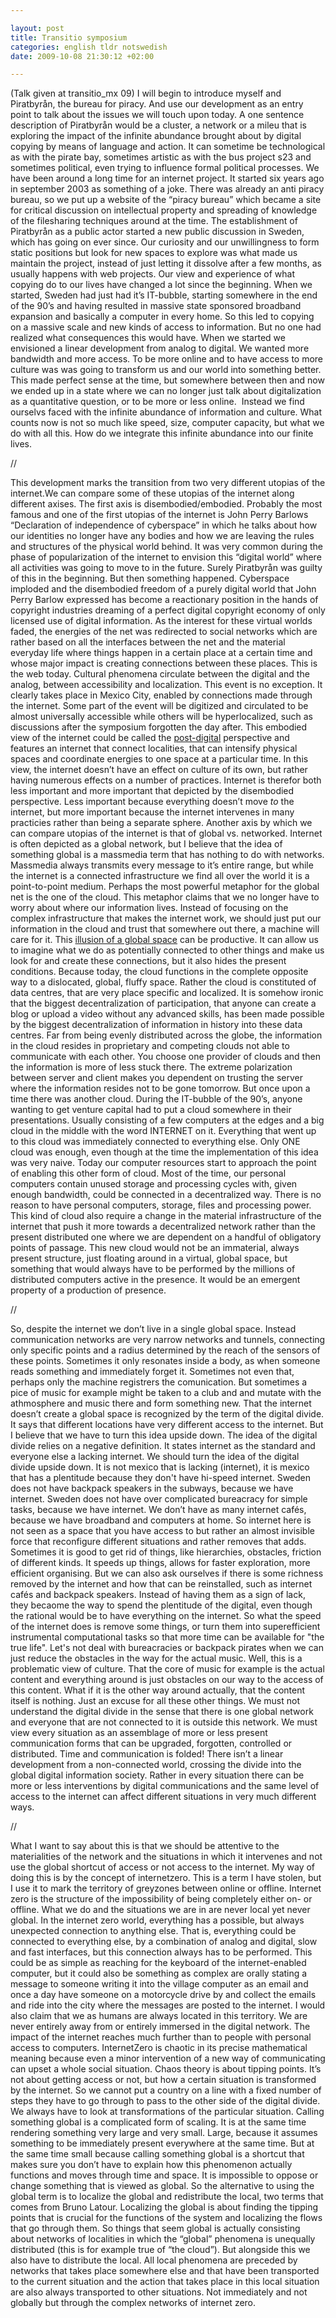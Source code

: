 ```yaml
--- 

layout: post
title: Transitio symposium 
categories: english tldr notswedish
date: 2009-10-08 21:30:12 +02:00 

---
```


(Talk given at transitio_mx 09) I will begin to introduce myself and Piratbyrån, the bureau for piracy. And use our development as an entry point to talk about the issues we will touch upon today. A one sentence description of Piratbyrån would be a cluster, a network or a mileu that is exploring the impact of the infinite abundance brought about by digital copying by means of language and action. It can sometime be technological as with the pirate bay, sometimes artistic as with the bus project s23 and sometimes political, even trying to influence formal political processes. We have been around a long time for an internet project. It started six years ago in september 2003 as something of a joke. There was already an anti piracy bureau, so we put up a website of the “piracy bureau” which became a site for critical discussion on intellectual property and spreading of knowledge of the filesharing techniques around at the time. The establishment of Piratbyrån as a public actor started a new public discussion in Sweden, which has going on ever since. Our curiosity and our unwillingness to form static positions but look for new spaces to explore was what made us maintain the project, instead of just letting it dissolve after a few months, as usually happens with web projects. Our view and experience of what copying do to our lives have changed a lot since the beginning. When we started, Sweden had just had it’s IT-bubble, starting somewhere in the end of the 90’s and having resulted in massive state sponsored broadband expansion and basically a computer in every home. So this led to copying on a massive scale and new kinds of access to information. But no one had realized what consequences this would have. When we started we envisioned a linear development from analog to digital. We wanted more bandwidth and more access. To be more online and to have access to more culture was was going to transform us and our world into something better. This made perfect sense at the time, but somewhere between then and now we ended up in a state where we can no longer just talk about digitalization as a quantitative question, or to be more or less online.  Instead we find ourselvs faced with the infinite abundance of information and culture. What counts now is not so much like speed, size, computer capacity, but what we do with all this. How do we integrate this infinite abundance into our finite lives. 

//

This development marks the transition from two very different utopias of the internet.We can compare some of these utopias of the internet along different axises. The first axis is disembodied/embodied. Probably the most famous and one of the first utopias of the internet is John Perry Barlows “Declaration of independence of cyberspace” in which he talks about how our identities no longer have any bodies and how we are leaving the rules and structures of the physical world behind. It was very common during the phase of popularization of the internet to envision this “digital world” where all activities was going to move to in the future. Surely Piratbyrån was guilty of this in the beginning. But then something happened. Cyberspace imploded and the disembodied freedom of a purely digital world that John Perry Barlow expressed has become a reactionary position in the hands of copyright industries dreaming of a perfect digital copyright economy of only licensed use of digital information. As the interest for these virtual worlds faded, the energies of the net was redirected to social networks which are rather based on all the interfaces between the net and the material everyday life where things happen in a certain place at a certain time and whose major impact is creating connections between these places. This is the web today. Cultural phenomena circulate between the digital and the analog, between accessibility and localization. This event is no exception. It clearly takes place in Mexico City, enabled by connections made through the internet. Some part of the event will be digitized and circulated to be almost universally accessible while others will be hyperlocalized, such as discussions after the symposium forgotten the day after. This embodied view of the internet could be called the [post-digital](http://bluwiki.com/go/Postdigitala) perspective and features an internet that connect localities, that can intensify physical spaces and coordinate energies to one space at a particular time. In this view, the internet doesn’t have an effect on culture of its own, but rather having numerous effects on a number of practices. Internet is therefor both less important and more important that depicted by the disembodied perspective. Less important because everything doesn’t move _to_ the internet, but more important because the internet intervenes in many practicies rather than being a separate sphere. Another axis by which we can compare utopias of the internet is that of global vs. networked. Internet is often depicted as a global network, but I believe that the idea of something global is a massmedia term that has nothing to do with networks. Massmedia always transmits every message to it’s entire range, but while the internet is a connected infrastructure we find all over the world it is a point-to-point medium. Perhaps the most powerful metaphor for the global net is the one of the cloud. This metaphor claims that we no longer have to worry about where our information lives. Instead of focusing on the complex infrastructure that makes the internet work, we should just put our information in the cloud and trust that somewhere out there, a machine will care for it. This [illusion of a global space](http://www.ethanzuckerman.com/blog/2009/09/05/the-cloud-and-useful-illusions/) can be productive. It can allow us to imagine what we do as potentially connected to other things and make us look for and create these connections, but it also hides the present conditions. Because today, the cloud functions in the complete opposite way to a dislocated, global, fluffy space. Rather the cloud is constituted of data centres, that are very place specific and localized. It is somehow ironic that the biggest decentralization of participation, that anyone can create a blog or upload a video without any advanced skills, has been made possible by the biggest decentralization of information in history into these data centres. Far from being evenly distributed across the globe, the information in the cloud resides in proprietary and competing clouds not able to communicate with each other. You choose one provider of clouds and then the information is more of less stuck there. The extreme polarization between server and client makes you dependent on trusting the server where the information resides not to be gone tomorrow. But once upon a time there was another cloud. During the IT-bubble of the 90’s, anyone wanting to get venture capital had to put a cloud somewhere in their presentations. Usually consisting of a few computers at the edges and a big cloud in the middle with the word INTERNET on it. Everything that went up to this cloud was immediately connected to everything else. Only ONE cloud was enough, even though at the time the implementation of this idea was very naive. Today our computer resources start to approach the point of enabling this other form of cloud. Most of the time, our personal computers contain unused storage and processing cycles with, given enough bandwidth, could be connected in a decentralized way. There is no reason to have personal computers, storage, files and processing power. This kind of cloud also require a change in the material infrastructure of the internet that push it more towards a decentralized network rather than the present distributed one where we are dependent on a handful of obligatory points of passage. This new cloud would not be an immaterial, always present structure, just floating around in a virtual, global space, but something that would always have to be performed by the millions of distributed computers active in the presence. It would be an emergent property of a production of presence. 

//

So, despite the internet we don’t live in a single global space. Instead communication networks are very narrow networks and tunnels, connecting only specific points and a radius determined by the reach of the sensors of these points. Sometimes it only resonates inside a body, as when someone reads something and immediately forget it. Sometimes not even that, perhaps only the machine registrers the comunication. But sometimes a pice of music for example might be taken to a club and and mutate with the athmosphere and music there and form something new. That the internet doesn’t create a global space is recognized by the term of the digital divide. It says that different locations have very different access to the internet. But I believe that we have to turn this idea upside down. The idea of the digital divide relies on a negative definition. It states internet as the standard and everyone else a lacking internet. We should turn the idea of the digital divide upside down. It is not mexico that is lacking (internet), it is mexico that has a plentitude because they don't have hi-speed internet. Sweden does not have backpack speakers in the subways, because we have internet. Sweden does not have over complicated bureacracy for simple tasks, because we have internet. We don’t have as many internet cafés, because we have broadband and computers at home. So internet here is not seen as a space that you have access to but rather an almost invisible force that reconfigure different situations and rather removes that adds. Sometimes it is good to get rid of things, like hierarchies, obstacles, friction of different kinds. It speeds up things, allows for faster exploration, more efficient organising. But we can also ask ourselves if there is some richness removed by the internet and how that can be reinstalled, such as internet cafés and backpack speakers. Instead of having them as a sign of lack, they becaome the way to spend the plentitude of the digital, even though the rational would be to have everything on the internet. So what the speed of the internet does is remove some things, or turn them into superefficient instrumental computational tasks so that more time can be available for "the true life". Let's not deal with bureacracies or backpack pirates when we can just reduce the obstacles in the way for the actual music. Well, this is a problematic view of culture. That the core of music for example is the actual content and everything around is just obstacles on our way to the access of this content. What if it is the other way around actually, that the content itself is nothing. Just an excuse for all these other things. We must not understand the digital divide in the sense that there is one global network and everyone that are not connected to it is outside this network. We must view every situation as an assemblage of more or less present communication forms that can be upgraded, forgotten, controlled or distributed. Time and communication is folded! There isn’t a linear development from a non-connected world, crossing the divide into the global digital information society. Rather in every situation there can be more or less interventions by digital communications and the same level of access to the internet can affect different situations in very much different ways. 

//

What I want to say about this is that we should be attentive to the materialities of the network and the situations in which it intervenes and not use the global shortcut of access or not access to the internet. My way of doing this is by the concept of internetzero. This is a term I have stolen, but I use it to mark the territory of greyzones between online or offline. Internet zero is the structure of the impossibility of being completely either on- or offline. What we do and the situations we are in are never local yet never global. In the internet zero world, everything has a possible, but always unexpected connection to anything else. That is, everything could be connected to everything else, by a combination of analog and digital, slow and fast interfaces, but this connection always has to be performed. This could be as simple as reaching for the keyboard of the internet-enabled computer, but it could also be something as complex are orally stating a message to someone writing it into the village computer as an email and once a day have someone on a motorcycle drive by and collect the emails and ride into the city where the messages are posted to the internet. I would also claim that we as humans are always located in this territory. We are never entirely away from or entirely immersed in the digital network. The impact of the internet reaches much further than to people with personal access to computers. InternetZero is chaotic in its precise mathematical meaning because even a minor intervention of a new way of communicating can upset a whole social situation. Chaos theory is about tipping points. It’s not about getting access or not, but how a certain situation is transformed by the internet. So we cannot put a country on a line with a fixed number of steps they have to go through to pass to the other side of the digital divide. We always have to look at transformations of the particular situation. Calling something global is a complicated form of scaling. It is at the same time rendering something very large and very small. Large, because it assumes something to be immediately present everywhere at the same time. But at the same time small because calling something global is a shortcut that makes sure you don’t have to explain how this phenomenon actually functions and moves through time and space. It is impossible to oppose or change something that is viewed as global. So the alternative to using the global term is to localize the global and redistribute the local, two terms that comes from Bruno Latour. Localizing the global is about finding the tipping points that is crucial for the functions of the system and localizing the flows that go through them. So things that seem global is actually consisting about networks of localities in which the “global” phenomena is unequally distributed (this is for example true of “the cloud”). But alongside this we also have to distribute the local. All local phenomena are preceded by networks that takes place somewhere else and that have been transported to the current situation and the action that takes place in this local situation are also always transported to other situations. Not immediately and not globally but through the complex networks of internet zero. 